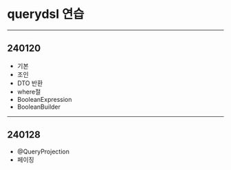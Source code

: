 # querydsl 연습

---
## 240120
- 기본
- 조인
- DTO 반환
- where절
- BooleanExpression
- BooleanBuilder

---
## 240128
- @QueryProjection
- 페이징